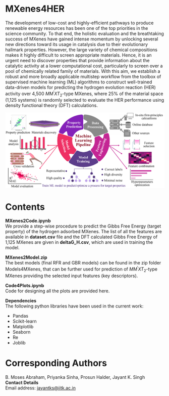 # MXenes4HER
The development of low-cost and highly-efficient pathways to produce renewable energy resources has been one of the top priorities in the science community. To that end, the holistic evaluation and the breathtaking success of MXenes have gained intense momentum by unlocking several new directions toward its usage in catalysis due to their evolutionary hallmark properties. However, the large variety of chemical compositions makes it highly difficult to screen appropriate materials. Hence, it is an urgent need to discover properties that provide information about the catalytic activity at a lower computational cost, particularly to screen over a pool of chemically related family of materials. With this aim, we establish a robust and more broadly applicable multistep workflow from the toolbox of supervised machine learning (ML) algorithms to construct well-trained data-driven models for predicting the hydrogen evolution reaction (HER) activity over 4,500 $MM{^\prime}XT_2$-type MXenes, where 25% of the material space (1,125 systems) is randomly selected to evaluate the HER performance using density functional theory (DFT) calculations.

<img src=ML_workflow.jpg>

# Contents
**MXenes2Code.ipynb** <br>
We provide a step-wise procedure to predict the Gibbs Free Energy (target property) of the hydrogen adsorbed MXenes. The list of all the features are available in **dataset.csv** file and the DFT calculated Gibbs Free Energy of 1,125 MXenes are given in **deltaG_H.csv**, which are used in training the model. 

**MXenes2Model.zip** <br>
The best models (final RFR and GBR models) can be found in the zip folder Models4MXenes, that can be further used for prediction of $MM{^\prime}XT_2$-type MXenes providing the selected input features (key descriptors).

**Code4Plots.ipynb** <br>
Code for designing all the plots are provided here.   

**Dependencies** <br>
The following python libraries have been used in the current work:
* Pandas 
* Scikit-learn  
* Matplotlib
* Seaborn
* Re
* Joblib

# Corresponding Authors
B. Moses Abraham, Priyanka Sinha, Prosun Halder, Jayant K. Singh <br>
**Contact Details** <br>
Email address: jayantks@iitk.ac.in <br>




